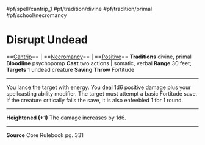 #pf/spell/cantrip_1 #pf/tradition/divine #pf/tradition/primal #pf/school/necromancy 
# Disrupt Undead
==[Cantrip](../../../Traits/Cantrip.md)== | ==[Necromancy](../../../Traits/Necromancy.md)== | ==[Positive](../../../Traits/Positive.md)==
**Traditions** divine, primal
**Bloodline** psychopomp
**Cast**  two actions | somatic, verbal
**Range** 30 feet; **Targets** 1 undead creature
**Saving Throw** Fortitude

---
You lance the target with energy. You deal 1d6 positive damage plus your spellcasting ability modifier. The target must attempt a basic Fortitude save. If the creature critically fails the save, it is also enfeebled 1 for 1 round.

---
**Heightened (+1)** The damage increases by 1d6.

---
**Source** Core Rulebook pg. 331